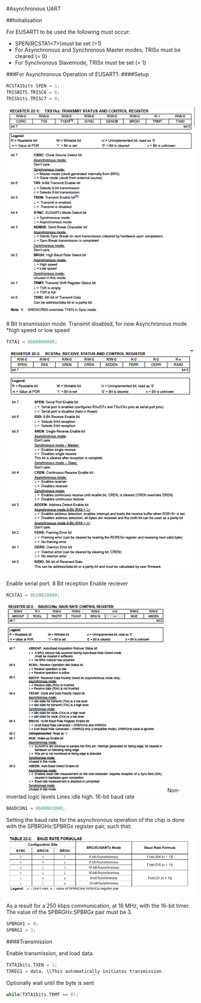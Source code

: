 #Asynchronous UART

##Initialisation

For EUSART1 to be used the following must occur:
- SPEN(RCSTA1<7>)must be set (=1)
- For Asynchronous and Synchronous Master modes, TRISx<x> must be cleared (= 0)
- For Synchronous Slavemode, TRISx<x> must be set (= 1)

###For Asynchronous Operation of EUSART1:
####Setup
```c
RCSTA1bits.SPEN = 1;
TRISBITS.TRISC6 = 0;
TRISbits.TRISC7 = 0;
```

![TXTAx](https://github.com/TomPaynter/PIC18F46K80_Drivers/blob/master/UART/TXTAx.png)

8 Bit transmission mode.
Transmit disabled, for now
Asynchronous mode
*high speed or low speed

```c
TXTA1 = 0b00000000;
```

![RCSTAx](https://github.com/TomPaynter/PIC18F46K80_Drivers/blob/master/UART/RCSTAx.png)

Enable serial port.
8 Bit reception
Enable reciever

```c
RCSTA1 = 0b10010000;
```

![BAUDCONx](https://github.com/TomPaynter/PIC18F46K80_Drivers/blob/master/UART/BAUDCONx.png)
Non-inverted logic levels
Lines idle high.
16-bit baud rate
```c
BAUDCON1 = 0b00001000;
```

Setting the baud rate for the asynchronous operation of the chip is done with the SPBRGHx:SPBRGx register pair, such that:

![Baud Table](https://github.com/TomPaynter/PIC18F46K80_Drivers/blob/master/UART/baudTable.png)

As a result for a 250 kbps communication, at 16 MHz, with the 16-bit timer. The value of the SPBRGHx:SPBRGx pair must be 3.

```c
SPBRGH1 = 0;
SPBRG1 = 3;
```
####Transmission

Enable transmission, and load data.

```c
TXTA1bits.TXEN = 1;
TXREG1 = data; \\This automatically initiates transmission
```

Optionally wait until the byte is sent

```c
while(TXTA1bits.TRMT == 0);
```

